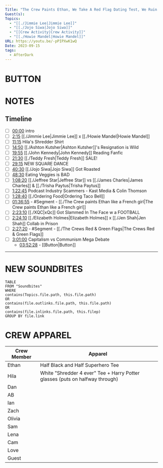 ```yaml
---
Title: "The Crew Paints Ethan, We Take A Red Flag Dating Test, We Ruin Howie Mandel’s Life - After Dark #120"
Guest(s): 
Topics:
  - "[[./Jimmie Lee|Jimmie Lee]]"
  - "[[./Jojo Siwa|Jojo Siwa]]"
  - "[[Crew Activity|Crew Activity]]"
  - "[[./Howie Mandel|Howie Mandel]]"
URL: https://youtu.be/-pPIPXwK1wQ
Date: 2023-09-15
tags:
  - AfterDark
---
```

# BUTTON

# NOTES


## Timeline
- [ ] [00:00](https://www.youtube.com/watch?v=-pPIPXwK1wQ&t=0s) intro
- [ ] [2:15](https://www.youtube.com/watch?v=-pPIPXwK1wQ&t=135s) [[./Jimmie Lee|Jimmie Lee]] x [[./Howie Mandel|Howie Mandel]]
- [ ] [11:15](https://www.youtube.com/watch?v=-pPIPXwK1wQ&t=675s) Hila's Shredder Shirt 
- [ ] [14:50](https://www.youtube.com/watch?v=-pPIPXwK1wQ&t=890s) [[./Ashton Kutsher|Ashton Kutsher]]'s Resignation is Wild
- [ ] [19:55](https://www.youtube.com/watch?v=-pPIPXwK1wQ&t=1195s) [[./John Kennedy|John Kennedy]] Reading Fanfic
- [ ] [21:30](https://www.youtube.com/watch?v=-pPIPXwK1wQ&t=1290s) [[./Teddy Fresh|Teddy Fresh]] SALE!
- [ ] [29:15](https://www.youtube.com/watch?v=-pPIPXwK1wQ&t=1755s) NEW SQUARE DANCE
- [ ] [40:30](https://www.youtube.com/watch?v=-pPIPXwK1wQ&t=2430s) [[./Jojo Siwa|Jojo Siwa]] Got Roasted
- [ ] [48:30](https://www.youtube.com/watch?v=-pPIPXwK1wQ&t=2910s) Eating Veggies is BAD
- [ ] [1:08:20](https://www.youtube.com/watch?v=-pPIPXwK1wQ&t=4100s) [[./Jeffree Star|Jeffree Star]] vs [[./James Charles|James Charles]] & [[./Trisha Paytus|Trisha Paytus]]
- [ ] [1:22:45](https://www.youtube.com/watch?v=-pPIPXwK1wQ&t=4965s) Podcast Industry Scammers - Kast Media & Colin Thomson
- [ ] [1:28:40](https://www.youtube.com/watch?v=-pPIPXwK1wQ&t=5320s)  [[./Ordering Food|Ordering Taco Bell]]
- [ ] [01:36:55](https://www.youtube.com/live/-pPIPXwK1wQ?t=5815&si=Su_Nwwczz-TWoYJ_) - #Segment - [[./The Crew paints Ethan like a French girl|The Crew paints Ethan like a French girl]]
- [ ] [2:23:10](https://www.youtube.com/watch?v=-pPIPXwK1wQ&t=8590s) [[./XQC|xQc]] Got Slammed In The Face w a FOOTBALL
- [ ] [2:24:10](https://www.youtube.com/watch?v=-pPIPXwK1wQ&t=8650s) [[./Elizabeth Holmes|Elizabeth Holmes]] x [[./Jen Shah|Jen Shah]] Collab in Prison
- [ ] [2:27:20](https://www.youtube.com/watch?v=-pPIPXwK1wQ&t=8840s) - #Segment - [[./The Crews Red & Green Flags|The Crews Red & Green Flags]] 
- [ ] [3:01:00](https://www.youtube.com/watch?v=-pPIPXwK1wQ&t=10860s) Capitalism vs Communism Mega Debate
	- [03:52:28](https://youtu.be/-pPIPXwK1wQ?t=13948) - [[Button|Button]]


___
# NEW SOUNDBITES
``` dataview
TABLE
FROM "Soundbites"
WHERE 
contains(Topics.file.path, this.file.path) 
OR 
contains(file.outlinks.file.path, this.file.path)
OR
contains(file.inlinks.file.path, this.filep)
GROUP BY file.link
```

# CREW APPAREL
| Crew Member | Apparel |
| ----------- | ------- |
| Ethan       | Half Black and Half Superhero Tee        |
| Hila        | White "Shredder 4 ever" Tee + Harry Potter glasses (puts on halfway through)        |
| Dan         |         |
| AB          |         |
| Ian         |         |
| Zach        |         |
| Olivia      |         |
| Sam         |         |
| Lena        |         |
| Cam         |         |
| Love        |         |
| Guest       |         |
